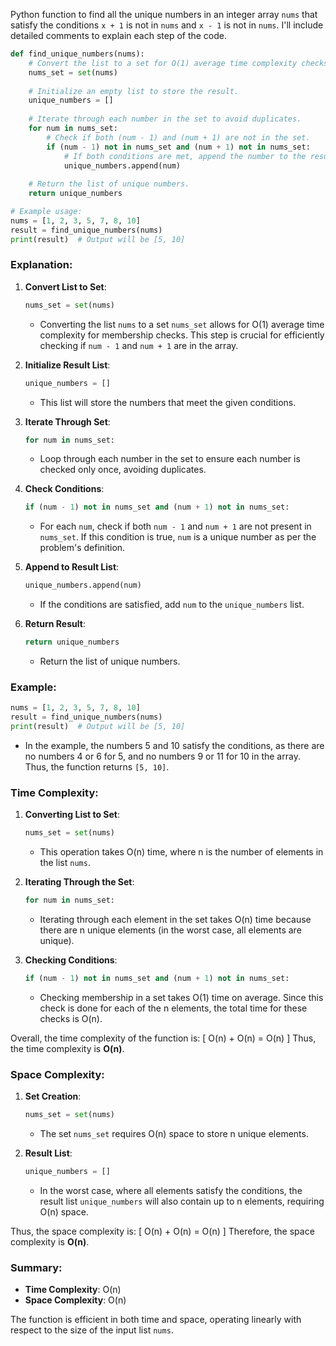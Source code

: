 Python function to find all the unique numbers in an integer array `nums` that satisfy the conditions `x + 1` is not in `nums` and `x - 1` is not in `nums`. I'll include detailed comments to explain each step of the code.

```python
def find_unique_numbers(nums):
    # Convert the list to a set for O(1) average time complexity checks.
    nums_set = set(nums)
    
    # Initialize an empty list to store the result.
    unique_numbers = []
    
    # Iterate through each number in the set to avoid duplicates.
    for num in nums_set:
        # Check if both (num - 1) and (num + 1) are not in the set.
        if (num - 1) not in nums_set and (num + 1) not in nums_set:
            # If both conditions are met, append the number to the result list.
            unique_numbers.append(num)
    
    # Return the list of unique numbers.
    return unique_numbers

# Example usage:
nums = [1, 2, 3, 5, 7, 8, 10]
result = find_unique_numbers(nums)
print(result)  # Output will be [5, 10]
```

### Explanation:

1. **Convert List to Set**:
   ```python
   nums_set = set(nums)
   ```
   - Converting the list `nums` to a set `nums_set` allows for O(1) average time complexity for membership checks. This step is crucial for efficiently checking if `num - 1` and `num + 1` are in the array.

2. **Initialize Result List**:
   ```python
   unique_numbers = []
   ```
   - This list will store the numbers that meet the given conditions.

3. **Iterate Through Set**:
   ```python
   for num in nums_set:
   ```
   - Loop through each number in the set to ensure each number is checked only once, avoiding duplicates.

4. **Check Conditions**:
   ```python
   if (num - 1) not in nums_set and (num + 1) not in nums_set:
   ```
   - For each `num`, check if both `num - 1` and `num + 1` are not present in `nums_set`. If this condition is true, `num` is a unique number as per the problem's definition.

5. **Append to Result List**:
   ```python
   unique_numbers.append(num)
   ```
   - If the conditions are satisfied, add `num` to the `unique_numbers` list.

6. **Return Result**:
   ```python
   return unique_numbers
   ```
   - Return the list of unique numbers.

### Example:
```python
nums = [1, 2, 3, 5, 7, 8, 10]
result = find_unique_numbers(nums)
print(result)  # Output will be [5, 10]
```
- In the example, the numbers 5 and 10 satisfy the conditions, as there are no numbers 4 or 6 for 5, and no numbers 9 or 11 for 10 in the array. Thus, the function returns `[5, 10]`.


### Time Complexity:

1. **Converting List to Set**:
   ```python
   nums_set = set(nums)
   ```
   - This operation takes O(n) time, where n is the number of elements in the list `nums`.

2. **Iterating Through the Set**:
   ```python
   for num in nums_set:
   ```
   - Iterating through each element in the set takes O(n) time because there are n unique elements (in the worst case, all elements are unique).

3. **Checking Conditions**:
   ```python
   if (num - 1) not in nums_set and (num + 1) not in nums_set:
   ```
   - Checking membership in a set takes O(1) time on average. Since this check is done for each of the n elements, the total time for these checks is O(n).

Overall, the time complexity of the function is:
\[ O(n) + O(n) = O(n) \]
Thus, the time complexity is **O(n)**.

### Space Complexity:

1. **Set Creation**:
   ```python
   nums_set = set(nums)
   ```
   - The set `nums_set` requires O(n) space to store n unique elements.

2. **Result List**:
   ```python
   unique_numbers = []
   ```
   - In the worst case, where all elements satisfy the conditions, the result list `unique_numbers` will also contain up to n elements, requiring O(n) space.

Thus, the space complexity is:
\[ O(n) + O(n) = O(n) \]
Therefore, the space complexity is **O(n)**.

### Summary:

- **Time Complexity**: O(n)
- **Space Complexity**: O(n)

The function is efficient in both time and space, operating linearly with respect to the size of the input list `nums`.
